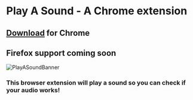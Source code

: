 # Play A Sound - A Chrome extension

## [Download](https://chrome.google.com/webstore/detail/play-a-sound/lophbbmejgjiindjndmnanmepnnokldm/) for Chrome
## Firefox support coming soon

![PlayASoundBanner](https://github.com/virejdasani/PlayASound/blob/master/assets/storeAssets/promo-tiles/banner.png?raw=true)

### This browser extension will play a sound so you can check if your audio works!
